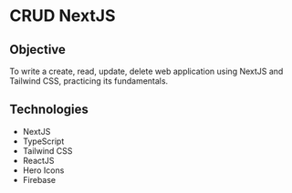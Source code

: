 
# CRUD NextJS

## Objective 

To write a create, read, update, delete web application using NextJS and Tailwind CSS, practicing its fundamentals.

## Technologies

- NextJS
- TypeScript
- Tailwind CSS
- ReactJS
- Hero Icons
- Firebase